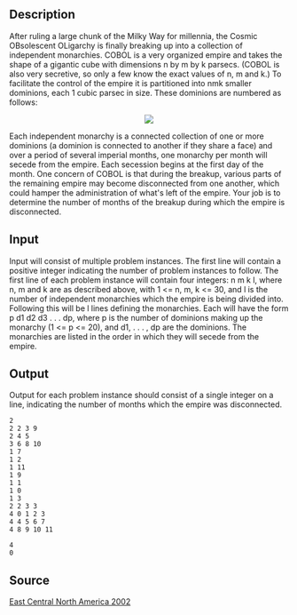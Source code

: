 <h2>Description</h2><p>After ruling a large chunk of the Milky Way for millennia, the Cosmic OBsolescent OLigarchy is finally breaking up into a collection of independent monarchies. COBOL is a very organized empire and takes the shape of a gigantic cube with dimensions n by m by k parsecs. (COBOL is also very secretive, so only a few know the exact values of n, m and k.) To facilitate the control of the empire it is partitioned into nmk smaller dominions, each 1 cubic parsec in size. These dominions are numbered as follows:
</p><center><img src="images/1235_1.jpg"></center><p>
</p>
Each independent monarchy is a connected collection of one or more dominions (a dominion is connected to another if they share a face) and over a period of several imperial months, one monarchy per month will secede from the empire. Each secession begins at the first day of the month. One concern of COBOL is that during the breakup, various parts of the remaining empire may become disconnected from one another, which could hamper the administration of what's left of the empire. Your job is to determine the number of months of the breakup during which the empire is disconnected.
<h2>Input</h2><p>Input will consist of multiple problem instances. The first line will contain a positive integer indicating the number of problem instances to follow. The first line of each problem instance will contain four integers: n m k l, where n, m and k are as described above, with 1 &lt;= n, m, k &lt;= 30, and l is the number of independent monarchies which the empire is being divided into. Following this will be l lines defining the monarchies. Each will have the form p d1 d2 d3 . . . dp, where p is the number of dominions making up the monarchy (1 &lt;= p &lt;= 20), and d1, . . . , dp are the dominions. The monarchies are listed in the order in which they will secede from the empire.
</p><h2>Output</h2><p>Output for each problem instance should consist of a single integer on a line, indicating the number of months which the empire was disconnected.
</p><pre><code class="language-input1">2
2 2 3 9
2 4 5
3 6 8 10
1 7
1 2
1 11
1 9
1 1
1 0
1 3
2 2 3 3
4 0 1 2 3
4 4 5 6 7
4 8 9 10 11</code></pre><pre><code class="language-output1">4
0</code></pre><h2>Source</h2><a href="searchproblem?field=source&amp;key=East+Central+North+America+2002">East Central North America 2002</a>